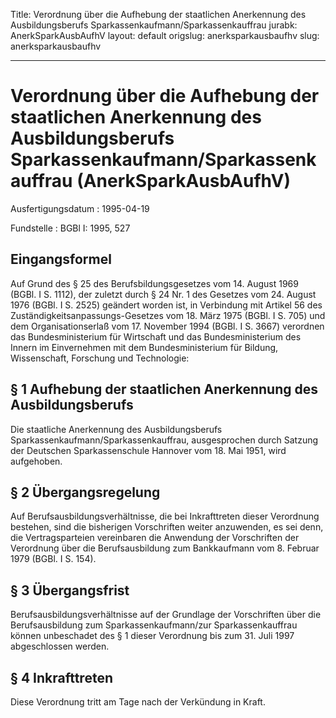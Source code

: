 Title: Verordnung über die Aufhebung der staatlichen Anerkennung des Ausbildungsberufs
  Sparkassenkaufmann/Sparkassenkauffrau
jurabk: AnerkSparkAusbAufhV
layout: default
origslug: anerksparkausbaufhv
slug: anerksparkausbaufhv

---

# Verordnung über die Aufhebung der staatlichen Anerkennung des Ausbildungsberufs Sparkassenkaufmann/Sparkassenkauffrau (AnerkSparkAusbAufhV)

Ausfertigungsdatum
:   1995-04-19

Fundstelle
:   BGBl I: 1995, 527



## Eingangsformel

Auf Grund des § 25 des Berufsbildungsgesetzes vom 14. August 1969
(BGBl. I S. 1112), der zuletzt durch § 24 Nr. 1 des Gesetzes vom 24.
August 1976 (BGBl. I S. 2525) geändert worden ist, in Verbindung mit
Artikel 56 des Zuständigkeitsanpassungs-Gesetzes vom 18. März 1975
(BGBl. I S. 705) und dem Organisationserlaß vom 17. November 1994
(BGBl. I S. 3667) verordnen das Bundesministerium für Wirtschaft und
das Bundesministerium des Innern im Einvernehmen mit dem
Bundesministerium für Bildung, Wissenschaft, Forschung und
Technologie:


## § 1 Aufhebung der staatlichen Anerkennung des Ausbildungsberufs

Die staatliche Anerkennung des Ausbildungsberufs
Sparkassenkaufmann/Sparkassenkauffrau, ausgesprochen durch Satzung der
Deutschen Sparkassenschule Hannover vom 18. Mai 1951, wird aufgehoben.


## § 2 Übergangsregelung

Auf Berufsausbildungsverhältnisse, die bei Inkrafttreten dieser
Verordnung bestehen, sind die bisherigen Vorschriften weiter
anzuwenden, es sei denn, die Vertragsparteien vereinbaren die
Anwendung der Vorschriften der Verordnung über die Berufsausbildung
zum Bankkaufmann vom 8. Februar 1979 (BGBl. I S. 154).


## § 3 Übergangsfrist

Berufsausbildungsverhältnisse auf der Grundlage der Vorschriften über
die Berufsausbildung zum Sparkassenkaufmann/zur Sparkassenkauffrau
können unbeschadet des § 1 dieser Verordnung bis zum 31. Juli 1997
abgeschlossen werden.


## § 4 Inkrafttreten

Diese Verordnung tritt am Tage nach der Verkündung in Kraft.


